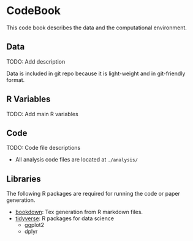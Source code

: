# CodeBook

This code book describes the data and the computational environment.

## Data

TODO: Add description

Data is included in git repo because it is light-weight and in git-friendly format.

## R Variables

TODO: Add main R variables

## Code

TODO: Code file descriptions

* All analysis code files are located at `./analysis/`

## Libraries

The following R packages are required for running the code or paper generation.

* [bookdown](https://bookdown.org/): Tex generation from R markdown files.
* [tidyverse](https://www.tidyverse.org/): R packages for data science
  * ggplot2
  * dplyr
